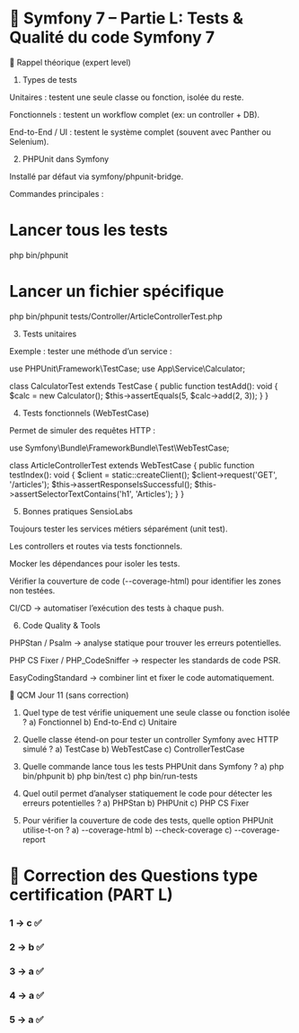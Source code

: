 # 🎯 Symfony 7 – Partie L: Tests & Qualité du code Symfony 7
🧠 Rappel théorique (expert level)
1. Types de tests

Unitaires : testent une seule classe ou fonction, isolée du reste.

Fonctionnels : testent un workflow complet (ex: un controller + DB).

End-to-End / UI : testent le système complet (souvent avec Panther ou Selenium).

2. PHPUnit dans Symfony

Installé par défaut via symfony/phpunit-bridge.

Commandes principales :

# Lancer tous les tests
php bin/phpunit

# Lancer un fichier spécifique
php bin/phpunit tests/Controller/ArticleControllerTest.php

3. Tests unitaires

Exemple : tester une méthode d’un service :

use PHPUnit\Framework\TestCase;
use App\Service\Calculator;

class CalculatorTest extends TestCase
{
    public function testAdd(): void
    {
        $calc = new Calculator();
        $this->assertEquals(5, $calc->add(2, 3));
    }
}

4. Tests fonctionnels (WebTestCase)

Permet de simuler des requêtes HTTP :

use Symfony\Bundle\FrameworkBundle\Test\WebTestCase;

class ArticleControllerTest extends WebTestCase
{
    public function testIndex(): void
    {
        $client = static::createClient();
        $client->request('GET', '/articles');
        $this->assertResponseIsSuccessful();
        $this->assertSelectorTextContains('h1', 'Articles');
    }
}

5. Bonnes pratiques SensioLabs

Toujours tester les services métiers séparément (unit test).

Les controllers et routes via tests fonctionnels.

Mocker les dépendances pour isoler les tests.

Vérifier la couverture de code (--coverage-html) pour identifier les zones non testées.

CI/CD → automatiser l’exécution des tests à chaque push.

6. Code Quality & Tools

PHPStan / Psalm → analyse statique pour trouver les erreurs potentielles.

PHP CS Fixer / PHP_CodeSniffer → respecter les standards de code PSR.

EasyCodingStandard → combiner lint et fixer le code automatiquement.

📝 QCM Jour 11 (sans correction)

1. Quel type de test vérifie uniquement une seule classe ou fonction isolée ?
a) Fonctionnel
b) End-to-End
c) Unitaire

2. Quelle classe étend-on pour tester un controller Symfony avec HTTP simulé ?
a) TestCase
b) WebTestCase
c) ControllerTestCase

3. Quelle commande lance tous les tests PHPUnit dans Symfony ?
a) php bin/phpunit
b) php bin/test
c) php bin/run-tests

4. Quel outil permet d’analyser statiquement le code pour détecter les erreurs potentielles ?
a) PHPStan
b) PHPUnit
c) PHP CS Fixer

5. Pour vérifier la couverture de code des tests, quelle option PHPUnit utilise-t-on ?
a) --coverage-html
b) --check-coverage
c) --coverage-report

# 📝 Correction des Questions type certification (PART L)
### 1 -> c ✅
### 2 -> b ✅
### 3 -> a ✅
### 4 -> a ✅
### 5 -> a ✅